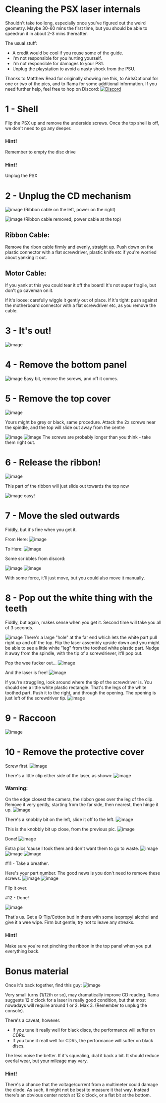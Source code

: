 
# Cleaning the PSX laser internals

Shouldn't take too long, especially once you've figured out the weird geometry.
Maybe 30-60 mins the first time, but you should be able to speedrun it in about 2-3 mins thereafter.

The usual stuff:
- A credit would be cool if you reuse some of the guide.
- I'm not responsible for you hurting yourself.
- I'm not responsible for damages to your PS1.
- Unplug the playstation to avoid a nasty shock from the PSU.

Thanks to Matthew Read for originally showing me this, to AirIsOptional for one or two of the pics, and to Rama for some additional information. If you need further help, feel free to hop on Discord: [![Discord](https://img.shields.io/discord/642647820683444236)](https://discord.gg/QByKPpH)


# 1 - Shell

Flip the PSX up and remove the underside screws.
Once the top shell is off, we don't need to go any deeper.

### Hint!
Remember to empty the disc drive

### Hint!
Unplug the PSX


# 2 - Unplug the CD mechanism

![image](pics/step0a.jpg)
(Ribbon cable on the left, power on the right)

![image](pics/step0b.jpg)
(Ribbon cable removed, power cable at the top)

## Ribbon Cable:
Remove the ribon cable firmly and evenly, straight up.
Push down on the plastic connector with a flat screwdriver, plastic knife etc if you're worried about yanking it out.

## Motor Cable:
If you yank at this you could tear it off the board!
It's not super fragile, but don't go caveman on it.

If it's loose: carefully wiggle it gently out of place.
If it's tight: push against the motherboard connector with a flat screwdriver etc, as you remove the cable.


# 3 - It's out!

![image](pics/step2.jpg)

# 4 - Remove the bottom panel

![image](pics/step4.jpg)
Easy bit, remove the screws, and off it comes.

# 5 - Remove the top cover

![image](pics/step6a.jpg)

Yours might be grey or black, same procedure.
Attack the 2x screws near the spindle, and the top will slide out away from the centre

![image](pics/step6b.jpg)
![image](pics/step6c.jpg)
The screws are probably longer than you think - take them right out.

# 6 - Release the ribbon!

![image](pics/step8a.jpg)

This part of the ribbon will just slide out towards the top now

![image](pics/step8b.jpg)
easy!

# 7 - Move the sled outwards

Fiddly, but it's fine when you get it.

From Here:
![image](pics/step10a.jpg)

To Here:
![image](pics/step10b.jpg)


Some scribbles from discord:

![image](pics/step10c.png)
![image](pics/step10d.png)

With some force, it'll just move, but you could also move it manually.


# 8 - Pop out the white thing with the teeth

Fiddly, but again, makes sense when you get it.
Second time will take you all of 3 seconds.

![image](pics/step12a.png)
There's a large "hole" at the far end which lets the white part pull right up and off the top.
Flip the laser assembly upside down and you might be able to see a little white "leg" from the toothed white plastic part.
Nudge it away from the spindle, with the tip of a screwdriever, it'll pop out.

Pop the wee fucker out...
![image](pics/step12b.jpg)

And the laser is free!
![image](pics/step12c.jpg)

If you're struggling, look around where the tip of the screwdriver is.
You should see a little white plastic rectangle.
That's the legs of the white toothed part.
Push it to the right, and through the opening.
The opening is just left of the screwdriver tip.
![image](pics/step12d.jpg)

# 9 - Raccoon

![image](pics/step14.jpg)

# 10 - Remove the protective cover

Screw first.
![image](pics/step16a.jpg)

There's a little clip either side of the laser, as shown:
![image](pics/step16b.jpg)

### Warning:
On the edge closest the camera, the ribbon goes over the leg of the clip.
Remove it very gently, starting from the far side, then nearest, then hinge it up.
![image](pics/step16c.jpg)

There's a knobbly bit on the left, slide it off to the left.
![image](pics/step16d.png)

This is the knobbly bit up close, from the previous pic.
![image](pics/step16e.png)

Done!
![image](pics/step16f.jpg)


Extra pics 'cause I took them and don't want them to go to waste.
![image](pics/step16g.jpg)
![image](pics/step16h.jpg)
![image](pics/step16i.jpg)


#11 - Take a breather.

Here's your part number.
The good news is you don't need to remove these screws.
![image](pics/step18a.jpg)
![image](pics/step18b.jpg)

Flip it over.

#12 - Done!

![image](pics/step20.jpg)

That's us.
Get a Q-Tip/Cotton bud in there with some isopropyl alcohol and give it a wee wipe.
Firm but gentle, try not to leave any streaks.

### Hint!
Make sure you're not pinching the ribbon in the top panel when you put everything back.


# Bonus material

Once it's back together, find this guy:
![image](pics/bonus0.png)

Very small turns (1/12th or so), may dramatically improve CD reading. Rama suggests 12 o'clock for a laser in really good condition, but that most nowadays will require around 1 or 2. Max 3.
(Remember to unplug the console).

There's a caveat, however.
- If you tune it really well for black discs, the performance will suffer on CDRs.
- If you tune it reall well for CDRs, the performance will suffer on black discs.

The less noise the better. If it's squealing, dial it back a bit.
It should reduce overlal wear, but your mileage may vary.

### Hint!
There's a chance that the voltage/current from a multimeter could damage the diode. As such, it might not be best to measure it that way. Instead there's an obvious center notch at 12 o'clock, or a flat bit at the bottom.
